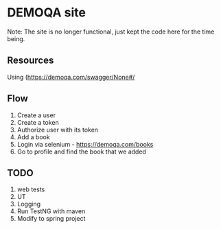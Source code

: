 # DEMOQA site
Note: The site is no longer functional, just kept the code here for the time being. 

## Resources
Using (https://demoqa.com/swagger/None#/

## Flow
1. Create a user
2. Create a token
3. Authorize user with its token
4. Add a book
5. Login via selenium - https://demoqa.com/books
6. Go to profile and find the book that we added

## TODO
1. web tests
2. UT
3. Logging
4. Run TestNG with maven
5. Modify to spring project
